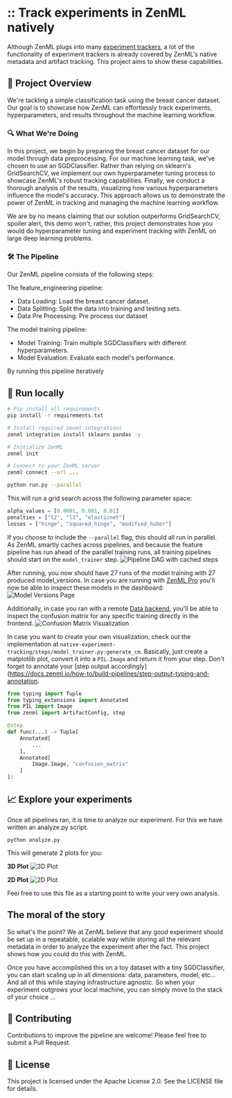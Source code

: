 # :: Track experiments in ZenML natively

Although ZenML plugs into many [experiment trackers](https://www.zenml.io/vs/zenml-vs-experiment-trackers), a lot of 
the functionality of experiment trackers is already covered by ZenML's native metadata and artifact tracking.
This project aims to show these capabilities.

## 🎯 Project Overview
We're tackling a simple classification task using the breast cancer dataset. Our goal is to showcase how ZenML can effortlessly track experiments, hyperparameters, and results throughout the machine learning workflow.

### 🔍 What We're Doing

In this project, we begin by preparing the breast cancer dataset for our model through data preprocessing. For our machine learning task, we've chosen to use an SGDClassifier. Rather than relying on sklearn's GridSearchCV, we implement our own hyperparameter tuning process to showcase ZenML's robust tracking capabilities. Finally, we conduct a thorough analysis of the results, visualizing how various hyperparameters influence the model's accuracy. This approach allows us to demonstrate the power of ZenML in tracking and managing the machine learning workflow.

We are by no means claiming that our solution outperforms GridSearchCV, spoiler alert, this demo won't, rather, this project demonstrates how you would do hyperparameter tuning and experiment tracking  with ZenML on large deep learning problems. 

### 🛠 The Pipeline

Our ZenML pipeline consists of the following steps:

The feature_engineering pipeline:
* Data Loading: Load the breast cancer dataset.
* Data Splitting: Split the data into training and testing sets.
* Data Pre Processing: Pre process our dataset

The model training pipeline:
* Model Training: Train multiple SGDClassifiers with different hyperparameters.
* Model Evaluation: Evaluate each model's performance.

By running this pipeline iteratively 

## :running: Run locally

```bash
# Pip install all requirements
pip install -r requirements.txt

# Install required zenml integrations
zenml integration install sklearn pandas -y

# Initialize ZenML
zenml init

# Connect to your ZenML server
zenml connect --url ...

python run.py --parallel
```

This will run a grid search across the following parameter space:

```python
alpha_values = [0.0001, 0.001, 0.01]
penalties = ["l2", "l1", "elasticnet"]
losses = ["hinge", "squared_hinge", "modified_huber"]
```

If you choose to include the `--parallel` flag, this should all run in parallel. 
As ZenML smartly caches across pipelines, and because the feature pipeline has run 
ahead of the parallel training runs, all training pipelines should start on the
`model_trainer` step.
![Pipeline DAG with cached steps](./assets/pipeline_dag_caching.png)

After running, you now should have 27 runs of the model training with 27
produced model_versions. In case you are running with [ZenML Pro](https://docs.zenml.io/getting-started/zenml-pro)
you'll now be able to inspect these models in the dashboard:
![Model Versions Page](./assets/model_versions.png)

Additionally, in case you ran with a remote [Data backend](https://docs.zenml.io/stack-components/artifact-stores),
you'll be able to inspect the confusion matrix for any specific training directly in the
frontend.
![Confusion Matrix Visualization](./assets/cm_visualization.png)

In case you want to create your own visualization, check out the implementation
at `native-experiment-tracking/steps/model_trainer.py:generate_cm`. Basically, just create a 
matplotlib plot, convert it into a `PIL.Image` and return it from your
step. Don't forget to annotate your [step output accordingly](https://docs.zenml.io/how-to/build-pipelines/step-output-typing-and-annotation.
```python
from typing import Tuple
from typing_extensions import Annotated
from PIL import Image
from zenml import ArtifactConfig, step

@step
def func(...) -> Tuple[
    Annotated[
        ...
    ],
    Annotated[
        Image.Image, "confusion_matrix"
    ]
]:
```

## 📈 Explore your experiments

Once all pipelines ran, it is time to analyze our experiment.
For this we have written an analyze.py script.
```commandline
python analyze.py
```
This will generate 2 plots for you:

**3D Plot**
![3D Plot](./assets/3d_plot.png)

**2D Plot**
![2D Plot](./assets/2d_plot.png)

Feel free to use this file as a starting point to write your very own
analysis. 

## The moral of the story

So what's the point? We at ZenML believe that any good experiment should be set up in a
repeatable, scalable way while storing all the relevant metadata in order to analyze the experiment 
after the fact. This project shows how you could do this with ZenML. 

Once you have accomplished this on a toy dataset with a tiny SGDClassifier, you can start 
scaling up in all dimensions: data, parameters, model, etc... And all of this while staying infrastructure 
agnostic. So when your experiment outgrows your local machine, you can simply move 
to the stack of your choice ...

## 🤝 Contributing

Contributions to improve the pipeline are welcome! Please feel free to submit a Pull Request.

## 📄 License

This project is licensed under the Apache License 2.0. See the LICENSE file for details.




